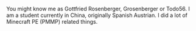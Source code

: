 You might know me as Gottfried Rosenberger, Grosenberger or Todo56. I am a student currently in China, originally Spanish Austrian. I did a lot of Minecraft PE (PMMP) related things.
